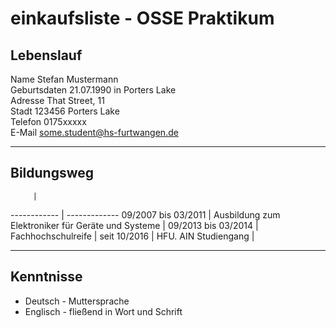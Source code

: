 # einkaufsliste - OSSE Praktikum

## Lebenslauf
Name		Stefan Mustermann  
Geburtsdaten	21.07.1990 in Porters Lake   
Adresse		That Street, 11  
Stadt		123456 Porters Lake  
Telefon		0175xxxxx  
E-Mail		some.student@hs-furtwangen.de  

----

## Bildungsweg

	     | 
------------ | -------------
09/2007 bis 03/2011 | Ausbildung zum Elektroniker für Geräte und Systeme |
09/2013 bis 03/2014 | Fachhochschulreife				 |
seit 10/2016	    | HFU. AIN Studiengang 				 |

----

## Kenntnisse

* Deutsch - Muttersprache    
* Englisch - fließend in Wort und Schrift

